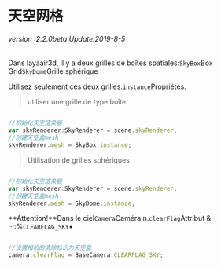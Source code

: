 # 天空网格

###### *version :2.2.0beta   Update:2019-8-5*

Dans layaair3d, il y a deux grilles de boîtes spatiales:`SkyBox`Box Grid`SkyDome`Grille sphérique

Utilisez seulement ces deux grilles.`instance`Propriétés.

> utiliser une grille de type boîte


```typescript

//初始化天空渲染器
var skyRenderer:SkyRenderer = scene.skyRenderer;
//创建天空盒mesh
skyRenderer.mesh = SkyBox.instance;
```


> Utilisation de grilles sphériques


```typescript

//初始化天空渲染器
var skyRenderer:SkyRenderer = scene.skyRenderer;
//创建天空盒mesh
skyRenderer.mesh = SkyDome.instance;
```


**Attention!**Dans le ciel`Camera`Caméra n.`clearFlag`Attribut & ‧‧;:%`CLEARFLAG_SKY`•


```typescript

//设置相机的清除标识为天空盒
camera.clearFlag = BaseCamera.CLEARFLAG_SKY;
```


